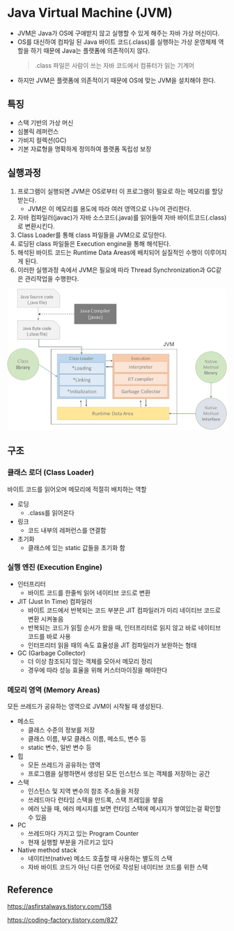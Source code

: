 # Java Virtual Machine (JVM)
- JVM은 Java가 OS에 구애받지 않고 실행할 수 있게 해주는 자바 가상 머신이다.
- OS를 대신하여 컴파일 된 Java 바이트 코드(.class)를 실행하는 가상 운영체제 역할을 하기 때문에 Java는 플랫폼에 의존적이지 않다.
  > .class 파일은 사람이 쓰는 자바 코드에서 컴퓨터가 읽는 기계어
- 하지만 JVM은 플랫폼에 의존적이기 때문에 OS에 맞는 JVM을 설치해야 한다.

## 특징

- 스택 기반의 가상 머신
- 심볼릭 레퍼런스
- 가비지 컬렉션(GC)
- 기본 자료형을 명확하게 정의하여 플랫폼 독립성 보장

## 실행과정

1. 프로그램이 실행되면 JVM은 OS로부터 이 프로그램이 필요로 하는 메모리를 할당받는다.
   - JVM은 이 메모리를 용도에 따라 여러 영역으로 나누어 관리한다.
2. 자바 컴파일러(javac)가 자바 소스코드(.java)를 읽어들여 자바 바이트코드(.class)로 변환시킨다.
3. Class Loader를 통해 class 파일들을 JVM으로 로딩한다.
4. 로딩된 class 파일들은 Execution engine을 통해 해석된다.
5. 해석된 바이트 코드는 Runtime Data Areas에 배치되어 실질적인 수행이 이루어지게 된다.
6. 이러한 실행과정 속에서 JVM은 필요에 따라 Thread Synchronization과 GC같은 관리작업을 수행한다.

![jvm](./img/jvm.jpg)

## 구조
### 클래스 로더 (Class Loader)

바이트 코드를 읽어오며 메모리에 적절히 배치하는 역할

- 로딩
  - .class를 읽어온다
- 링크
  - 코드 내부의 레퍼런스를 연결함
- 초기화
  - 클래스에 있는 static 값들을 초기화 함

### 실행 엔진 (Execution Engine)
- 인터프리터
  - 바이트 코드를 한줄씩 읽어 네이티브 코드로 변환
- JIT (Just In Time) 컴파일러
  - 바이트 코드에서 반복되는 코드 부분은 JIT 컴파일러가 미리 네이티브 코드로 변환 시켜놓음
  - 반복되는 코드가 읽힐 순서가 왔을 때, 인터프리터로 읽지 않고 바로 네이티브 코드를 바로 사용
  - 인터프리터 읽을 때의 속도 효율성을 JIT 컴파일러가 보완하는 형태
- GC (Garbage Collector)
  - 더 이상 참조되지 않는 객체를 모아서 메모리 정리
  - 경우에 따라 성능 효율을 위해 커스터마이징을 해야한다

### 메모리 영역 (Memory Areas)
모든 쓰레드가 공유하는 영역으로 JVM이 시작될 때 생성된다.

- 메소드
  - 클래스 수준의 정보를 저장
  - 클래스 이름, 부모 클래스 이름, 메소드, 변수 등
  - static 변수, 일반 변수 등
- 힙
  - 모든 쓰레드가 공유하는 영역
  - 프로그램을 실행하면서 생성된 모든 인스턴스 또는 객체를 저장하는 공간
- 스택
  - 인스턴스 및 지역 변수의 참조 주소들을 저장
  - 쓰레드마다 런타임 스택을 만드록, 스택 프레임을 쌓음
  - 에러 났을 때, 에러 메시지를 보면 런타임 스택에 메시지가 쌓여있는걸 확인할 수 있음
- PC
  - 쓰레드마다 가지고 있는 Program Counter
  - 현재 실행할 부분을 가르키고 있다
- Native method stack
  - 네이티브(native) 메소드 호출할 때 사용하는 별도의 스택
  - 자바 바이트 코드가 아닌 다른 언어로 작성된 네이티브 코드를 위한 스택


## Reference

https://asfirstalways.tistory.com/158

https://coding-factory.tistory.com/827